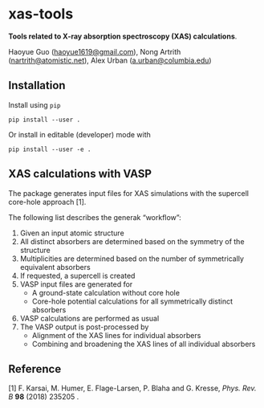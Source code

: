 # xas-tools

**Tools related to X-ray absorption spectroscopy (XAS) calculations**.

Haoyue Guo (<haoyue1619@gmail.com>), Nong Artrith
(<nartrith@atomistic.net>), Alex Urban (<a.urban@columbia.edu>)

## Installation

Install using `pip`

    pip install --user .

Or install in editable (developer) mode with

    pip install --user -e .

## XAS calculations with VASP

The package generates input files for XAS simulations with the supercell
core-hole approach [1].

The following list describes the generak “workflow”:

1. Given an input atomic structure
2. All distinct absorbers are determined based on the symmetry of the
   structure
3. Multiplicities are determined based on the number of symmetrically
   equivalent absorbers
4. If requested, a supercell is created
5. VASP input files are generated for
   * A ground-state calculation without core hole
   * Core-hole potential calculations for all symmetrically distinct
     absorbers
6. VASP calculations are performed as usual
7. The VASP output is post-processed by
   * Alignment of the XAS lines for individual absorbers
   * Combining and broadening the XAS lines of all individual absorbers

## Reference

[1] F. Karsai, M. Humer, E. Flage-Larsen, P. Blaha and G. Kresse, *Phys. Rev. B* **98** (2018) 235205 .
